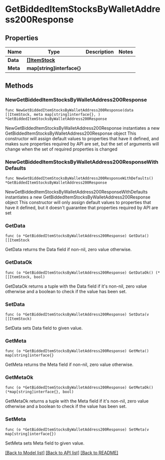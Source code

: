 # GetBiddedItemStocksByWalletAddress200Response

## Properties

Name | Type | Description | Notes
------------ | ------------- | ------------- | -------------
**Data** | [**[]ItemStock**](ItemStock.md) |  | 
**Meta** | **map[string]interface{}** |  | 

## Methods

### NewGetBiddedItemStocksByWalletAddress200Response

`func NewGetBiddedItemStocksByWalletAddress200Response(data []ItemStock, meta map[string]interface{}, ) *GetBiddedItemStocksByWalletAddress200Response`

NewGetBiddedItemStocksByWalletAddress200Response instantiates a new GetBiddedItemStocksByWalletAddress200Response object
This constructor will assign default values to properties that have it defined,
and makes sure properties required by API are set, but the set of arguments
will change when the set of required properties is changed

### NewGetBiddedItemStocksByWalletAddress200ResponseWithDefaults

`func NewGetBiddedItemStocksByWalletAddress200ResponseWithDefaults() *GetBiddedItemStocksByWalletAddress200Response`

NewGetBiddedItemStocksByWalletAddress200ResponseWithDefaults instantiates a new GetBiddedItemStocksByWalletAddress200Response object
This constructor will only assign default values to properties that have it defined,
but it doesn't guarantee that properties required by API are set

### GetData

`func (o *GetBiddedItemStocksByWalletAddress200Response) GetData() []ItemStock`

GetData returns the Data field if non-nil, zero value otherwise.

### GetDataOk

`func (o *GetBiddedItemStocksByWalletAddress200Response) GetDataOk() (*[]ItemStock, bool)`

GetDataOk returns a tuple with the Data field if it's non-nil, zero value otherwise
and a boolean to check if the value has been set.

### SetData

`func (o *GetBiddedItemStocksByWalletAddress200Response) SetData(v []ItemStock)`

SetData sets Data field to given value.


### GetMeta

`func (o *GetBiddedItemStocksByWalletAddress200Response) GetMeta() map[string]interface{}`

GetMeta returns the Meta field if non-nil, zero value otherwise.

### GetMetaOk

`func (o *GetBiddedItemStocksByWalletAddress200Response) GetMetaOk() (*map[string]interface{}, bool)`

GetMetaOk returns a tuple with the Meta field if it's non-nil, zero value otherwise
and a boolean to check if the value has been set.

### SetMeta

`func (o *GetBiddedItemStocksByWalletAddress200Response) SetMeta(v map[string]interface{})`

SetMeta sets Meta field to given value.



[[Back to Model list]](../README.md#documentation-for-models) [[Back to API list]](../README.md#documentation-for-api-endpoints) [[Back to README]](../README.md)


